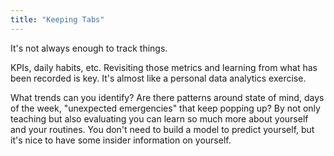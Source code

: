 ```yaml
---
title: "Keeping Tabs"
---
```


It's not always enough to track things.

KPIs, daily habits, etc.
Revisiting those metrics and learning from what has been recorded is key.
It's almost like a personal data analytics exercise.

What trends can you identify?
Are there patterns around state of mind, days of the week, "unexpected emergencies" that keep popping up?
By not only teaching but also evaluating you can learn so much more about yourself and your routines. 
You don't need to build a model to predict yourself, but it's nice to have some insider information on yourself.

